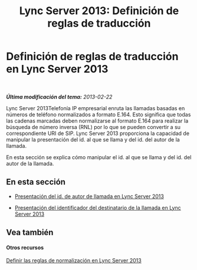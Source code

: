 ﻿---
title: 'Lync Server 2013: Definición de reglas de traducción'
TOCTitle: Definición de reglas de traducción
ms:assetid: 4f6b975a-77e6-474c-9171-b139d84138c2
ms:mtpsurl: https://technet.microsoft.com/es-es/library/Gg398322(v=OCS.15)
ms:contentKeyID: 48275204
ms.date: 01/07/2017
mtps_version: v=OCS.15
ms.translationtype: HT
---

# Definición de reglas de traducción en Lync Server 2013

 

_**Última modificación del tema:** 2013-02-22_

Lync Server 2013Telefonía IP empresarial enruta las llamadas basadas en números de teléfono normalizados a formato E.164. Esto significa que todas las cadenas marcadas deben normalizarse al formato E.164 para realizar la búsqueda de número inversa (RNL) por lo que se pueden convertir a su correspondiente URI de SIP. Lync Server 2013 proporciona la capacidad de manipular la presentación del id. al que se llama y del id. del autor de la llamada.

En esta sección se explica cómo manipular el id. al que se llama y del id. del autor de la llamada.

## En esta sección

  - [Presentación del id. de autor de llamada en Lync Server 2013](lync-server-2013-caller-id-presentation.md)

  - [Presentación del identificador del destinatario de la llamada en Lync Server 2013](lync-server-2013-called-id-presentation.md)

## Vea también

#### Otros recursos

[Definir las reglas de normalización en Lync Server 2013](lync-server-2013-defining-normalization-rules.md)

